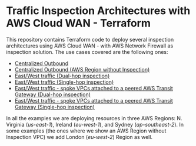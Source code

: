 # Traffic Inspection Architectures with AWS Cloud WAN - Terraform

This repository contains Terraform code to deploy several inspection architectures using AWS Cloud WAN - with AWS Network Firewall as inspection solution. The use cases covered are the following ones:

* [Centralized Outbound](./centralized_outbound/)
* [Centralized Outbound (AWS Region without Inspection)](./centralized_outbound_region_without_inspection/)
* [East/West traffic (Dual-hop inspection)](./east_west_dualhop/)
* [East/West traffic (Single-hop inspection)](./east_west_singlehop/)
* [East/West traffic - spoke VPCs attached to a peered AWS Transit Gateway (Dual-hop inspection)](./east_west_tgw_spoke_vpcs_dualhop/)
* [East/West traffic - spoke VPCs attached to a peered AWS Transit Gateway (Single-hop inspection)](./east_west_tgw_spoke_vpcs_singlehop/)

In all the examples we are deploying resources in three AWS Regions: N. Virginia (*us-east-1*), Ireland (*eu-west-1*), and Sydney (*ap-southeast-2*). In some examples (the ones where we show an AWS Region without Inspection VPC) we add London (*eu-west-2*) Region as well.
